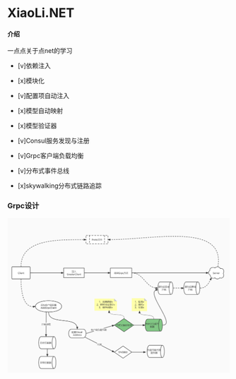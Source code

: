 # XiaoLi.NET

#### 介绍
一点点关于点net的学习
- [v]依赖注入
- [x]模块化
- [v]配置项自动注入
- [x]模型自动映射
- [x]模型验证器

- [v]Consul服务发现与注册
- [v]Grpc客户端负载均衡
- [v]分布式事件总线
- [x]skywalking分布式链路追踪

### Grpc设计
![输入图片说明](img/%E6%9C%AA%E5%91%BD%E5%90%8D%E6%96%87%E4%BB%B6.jpg)
